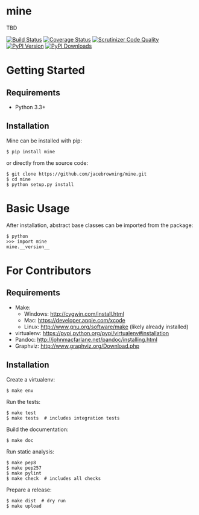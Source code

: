mine
======
TBD

[![Build Status](http://img.shields.io/travis/jacebrowning/mine/master.svg)](https://travis-ci.org/jacebrowning/mine)
[![Coverage Status](http://img.shields.io/coveralls/jacebrowning/mine/master.svg)](https://coveralls.io/r/jacebrowning/mine)
[![Scrutinizer Code Quality](http://img.shields.io/scrutinizer/g/jacebrowning/mine.svg)](https://scrutinizer-ci.com/g/jacebrowning/mine/?branch=master)
[![PyPI Version](http://img.shields.io/pypi/v/mine.svg)](https://pypi.python.org/pypi/mine)
[![PyPI Downloads](http://img.shields.io/pypi/dm/mine.svg)](https://pypi.python.org/pypi/mine)


Getting Started
===============

Requirements
------------

* Python 3.3+

Installation
------------

Mine can be installed with pip:

```
$ pip install mine
```

or directly from the source code:

```
$ git clone https://github.com/jacebrowning/mine.git
$ cd mine
$ python setup.py install
```

Basic Usage
===========

After installation, abstract base classes can be imported from the package:

```
$ python
>>> import mine
mine.__version__
```

For Contributors
================

Requirements
------------

* Make:
    * Windows: http://cygwin.com/install.html
    * Mac: https://developer.apple.com/xcode
    * Linux: http://www.gnu.org/software/make (likely already installed)
* virtualenv: https://pypi.python.org/pypi/virtualenv#installation
* Pandoc: http://johnmacfarlane.net/pandoc/installing.html
* Graphviz: http://www.graphviz.org/Download.php

Installation
------------

Create a virtualenv:

```
$ make env
```

Run the tests:

```
$ make test
$ make tests  # includes integration tests
```

Build the documentation:

```
$ make doc
```

Run static analysis:

```
$ make pep8
$ make pep257
$ make pylint
$ make check  # includes all checks
```

Prepare a release:

```
$ make dist  # dry run
$ make upload
```
